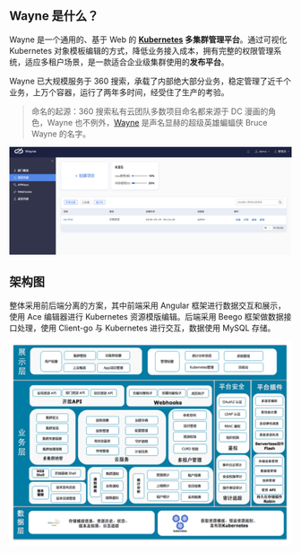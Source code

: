 ## Wayne 是什么？

Wayne 是一个通用的、基于 Web 的 **[Kubernetes](https://kubernetes.io)  多集群管理平台**。通过可视化 Kubernetes 对象模板编辑的方式，降低业务接入成本，拥有完整的权限管理系统，适应多租户场景，是一款适合企业级集群使用的**发布平台**。

Wayne 已大规模服务于 360 搜索，承载了内部绝大部分业务，稳定管理了近千个业务，上万个容器，运行了两年多时间，经受住了生产的考验。

> 命名的起源：360 搜索私有云团队多数项目命名都来源于 DC 漫画的角色，Wayne 也不例外，[Wayne](https://en.wikipedia.org/wiki/Batman#Bruce_Wayne) 是声名显赫的超级英雄蝙蝠侠 Bruce Wayne 的名字。


![](images/dashboard-ui.png?classes=border,shadow)

## 架构图

整体采用前后端分离的方案，其中前端采用 Angular 框架进行数据交互和展示，使用 Ace 编辑器进行 Kubernetes 资源模版编辑。后端采用 Beego 框架做数据接口处理，使用 Client-go 与 Kubernetes 进行交互，数据使用 MySQL 存储。

![](images/architecture.png?classes=border,shadow)
